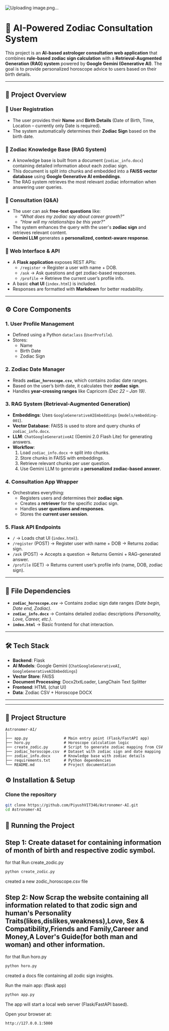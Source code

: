 ![Uploading image.png…]()


# 🌌 AI-Powered Zodiac Consultation System  

This project is an **AI-based astrologer consultation web application** that combines **rule-based zodiac sign calculation** with a **Retrieval-Augmented Generation (RAG) system** powered by **Google Gemini (Generative AI)**. The goal is to provide personalized horoscope advice to users based on their birth details.  

---

## 🚀 Project Overview  

### 🔹 User Registration  
- The user provides their **Name** and **Birth Details** (Date of Birth, Time, Location – currently only Date is required).  
- The system automatically determines their **Zodiac Sign** based on the birth date.  

### 🔹 Zodiac Knowledge Base (RAG System)  
- A knowledge base is built from a document (`zodiac_info.docx`) containing detailed information about each zodiac sign.  
- This document is split into chunks and embedded into a **FAISS vector database** using **Google Generative AI embeddings**.  
- The RAG system retrieves the most relevant zodiac information when answering user queries.  

### 🔹 Consultation (Q&A)  
- The user can ask **free-text questions** like:  
  - *"What does my zodiac say about career growth?"*  
  - *"How will my relationships be this year?"*  
- The system enhances the query with the user's **zodiac sign** and retrieves relevant content.  
- **Gemini LLM** generates a **personalized, context-aware response**.  

### 🔹 Web Interface & API  
- A **Flask application** exposes REST APIs:  
  - `/register` → Register a user with name + DOB.  
  - `/ask` → Ask questions and get zodiac-based responses.  
  - `/profile` → Retrieve the current user’s profile info.  
- A basic **chat UI** (`index.html`) is included.  
- Responses are formatted with **Markdown** for better readability.  

---

## ⚙️ Core Components  

### 1. **User Profile Management**  
- Defined using a Python `dataclass` (`UserProfile`).  
- Stores:  
  - Name  
  - Birth Date  
  - Zodiac Sign  

### 2. **Zodiac Date Manager**  
- Reads **`zodiac_horoscope.csv`**, which contains zodiac date ranges.  
- Based on the user’s birth date, it calculates their **zodiac sign**.  
- Handles **year-crossing ranges** like Capricorn *(Dec 22 – Jan 19)*.  

### 3. **RAG System (Retrieval-Augmented Generation)**  
- **Embeddings**: Uses `GoogleGenerativeAIEmbeddings` (`models/embedding-001`).  
- **Vector Database**: FAISS is used to store and query chunks of `zodiac_info.docx`.  
- **LLM**: `ChatGoogleGenerativeAI` (Gemini 2.0 Flash Lite) for generating answers.  
- **Workflow**:  
  1. Load `zodiac_info.docx` → split into chunks.  
  2. Store chunks in FAISS with embeddings.  
  3. Retrieve relevant chunks per user question.  
  4. Use Gemini LLM to generate a **personalized zodiac-based answer**.  

### 4. **Consultation App Wrapper**  
- Orchestrates everything:  
  - Registers users and determines their **zodiac sign**.  
  - Creates a **retriever** for the specific zodiac sign.  
  - Handles **user questions and responses**.  
  - Stores the **current user session**.  

### 5. **Flask API Endpoints**  
- `/` → Loads chat UI (`index.html`).  
- `/register` (POST) → Register user with name + DOB → Returns zodiac sign.  
- `/ask` (POST) → Accepts a question → Returns Gemini + RAG-generated answer.  
- `/profile` (GET) → Returns current user’s profile info (name, DOB, zodiac sign).  

---

## 📂 File Dependencies  

- **`zodiac_horoscope.csv`** → Contains zodiac sign date ranges *(Date begin, Date end, Zodiac)*.  
- **`zodiac_info.docx`** → Contains detailed zodiac descriptions *(Personality, Love, Career, etc.)*.  
- **`index.html`** → Basic frontend for chat interaction.  

---

## 🛠️ Tech Stack  

- **Backend**: Flask  
- **AI Models**: Google Gemini (`ChatGoogleGenerativeAI`, `GoogleGenerativeAIEmbeddings`)  
- **Vector Store**: FAISS  
- **Document Processing**: Docx2txtLoader, LangChain Text Splitter  
- **Frontend**: HTML (chat UI)  
- **Data**: Zodiac CSV + Horoscope DOCX  

---

---

## 📂 Project Structure  

```plaintext
Astronomer-AI/
│
├── app.py                # Main entry point (Flask/FastAPI app)
├── horo.py               # Horoscope calculation logic
├── create_zodic.py       # Script to generate zodiac mapping from CSV
├── zodiac_horoscope.csv  # Dataset with zodiac sign and date mapping
├── zodiac_info.docx      # Knowledge base with zodiac details
├── requirements.txt      # Python dependencies
└── README.md             # Project documentation
```
## ⚙️ Installation & Setup  

### Clone the repository  
```bash
git clone https://github.com/PiyushVIT346/Astronomer-AI.git
cd Astronomer-AI
```
## 🚀 Running the Project
## Step 1: Create dataset for containing information of month of birth and respective zodic symbol. 

for that Run create_zodic.py
```bash
python create_zodic.py
```
created a new zodic_horoscope.csv file

## Step 2: Now Scrap the website containing all information related to that zodic sign and human's Personality Traits(likes,dislikes,weakness),Love, Sex & Compatibility,Friends and Family,Career and Money,A Lover's Guide(for both man and woman) and other information.

for that Run horo.py
```bash
python horo.py
```
created a docs file containing all zodic sign insights.

Run the main app: (flask app)
```bash
python app.py
```

The app will start a local web server (Flask/FastAPI based).

Open your browser at:
```bash
http://127.0.0.1:5000
```

